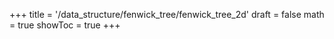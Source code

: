 +++
title = '/data_structure/fenwick_tree/fenwick_tree_2d'
draft = false
math = true
showToc = true
+++
